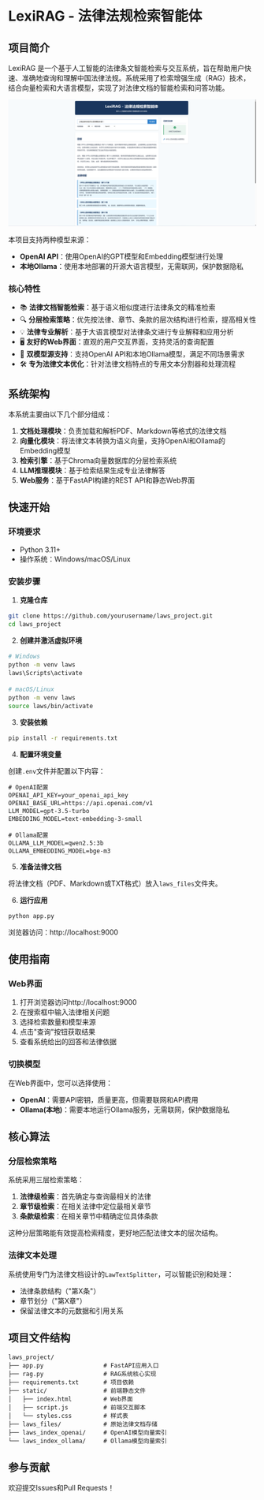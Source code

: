 # LexiRAG - 法律法规检索智能体

## 项目简介

LexiRAG 是一个基于人工智能的法律条文智能检索与交互系统，旨在帮助用户快速、准确地查询和理解中国法律法规。系统采用了检索增强生成（RAG）技术，结合向量检索和大语言模型，实现了对法律文档的智能检索和问答功能。

![alt text](image.png)

本项目支持两种模型来源：
- **OpenAI API**：使用OpenAI的GPT模型和Embedding模型进行处理
- **本地Ollama**：使用本地部署的开源大语言模型，无需联网，保护数据隐私

### 核心特性

- 📚 **法律文档智能检索**：基于语义相似度进行法律条文的精准检索
- 🔍 **分层检索策略**：优先按法律、章节、条款的层次结构进行检索，提高相关性
- 💡 **法律专业解析**：基于大语言模型对法律条文进行专业解释和应用分析
- 🖥️ **友好的Web界面**：直观的用户交互界面，支持灵活的查询配置
- 🔄 **双模型源支持**：支持OpenAI API和本地Ollama模型，满足不同场景需求
- 🛠️ **专为法律文本优化**：针对法律文档特点的专用文本分割器和处理流程

## 系统架构

本系统主要由以下几个部分组成：

1. **文档处理模块**：负责加载和解析PDF、Markdown等格式的法律文档
2. **向量化模块**：将法律文本转换为语义向量，支持OpenAI和Ollama的Embedding模型
3. **检索引擎**：基于Chroma向量数据库的分层检索系统
4. **LLM推理模块**：基于检索结果生成专业法律解答
5. **Web服务**：基于FastAPI构建的REST API和静态Web界面

## 快速开始

### 环境要求

- Python 3.11+
- 操作系统：Windows/macOS/Linux

### 安装步骤

1. **克隆仓库**

```bash
git clone https://github.com/yourusername/laws_project.git
cd laws_project
```

2. **创建并激活虚拟环境**

```bash
# Windows
python -m venv laws
laws\Scripts\activate

# macOS/Linux
python -m venv laws
source laws/bin/activate
```

3. **安装依赖**

```bash
pip install -r requirements.txt
```

4. **配置环境变量**

创建`.env`文件并配置以下内容：

```
# OpenAI配置
OPENAI_API_KEY=your_openai_api_key
OPENAI_BASE_URL=https://api.openai.com/v1
LLM_MODEL=gpt-3.5-turbo
EMBEDDING_MODEL=text-embedding-3-small

# Ollama配置
OLLAMA_LLM_MODEL=qwen2.5:3b
OLLAMA_EMBEDDING_MODEL=bge-m3
```

5. **准备法律文档**

将法律文档（PDF、Markdown或TXT格式）放入`laws_files`文件夹。

6. **运行应用**

```bash
python app.py
```

浏览器访问：http://localhost:9000


## 使用指南

### Web界面

1. 打开浏览器访问http://localhost:9000
2. 在搜索框中输入法律相关问题
3. 选择检索数量和模型来源
4. 点击"查询"按钮获取结果
5. 查看系统给出的回答和法律依据

### 切换模型

在Web界面中，您可以选择使用：
- **OpenAI**：需要API密钥，质量更高，但需要联网和API费用
- **Ollama(本地)**：需要本地运行Ollama服务，无需联网，保护数据隐私

## 核心算法

### 分层检索策略

系统采用三层检索策略：

1. **法律级检索**：首先确定与查询最相关的法律
2. **章节级检索**：在相关法律中定位最相关章节
3. **条款级检索**：在相关章节中精确定位具体条款

这种分层策略能有效提高检索精度，更好地匹配法律文本的层次结构。

### 法律文本处理

系统使用专门为法律文档设计的`LawTextSplitter`，可以智能识别和处理：
- 法律条款结构（"第X条"）
- 章节划分（"第X章"）
- 保留法律文本的元数据和引用关系

## 项目文件结构

```
laws_project/
├── app.py                 # FastAPI应用入口
├── rag.py                 # RAG系统核心实现
├── requirements.txt       # 项目依赖
├── static/                # 前端静态文件
│   ├── index.html         # Web界面
│   ├── script.js          # 前端交互脚本
│   └── styles.css         # 样式表
├── laws_files/            # 原始法律文档存储
├── laws_index_openai/     # OpenAI模型向量索引
└── laws_index_ollama/     # Ollama模型向量索引
```

## 参与贡献

欢迎提交Issues和Pull Requests！